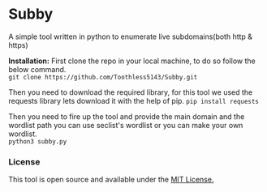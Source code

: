 # Subby
A simple tool written in python to enumerate live subdomains(both http & https)

**Installation:**
First clone the repo in your local machine, to do so follow the below command. <br>
`git clone https://github.com/Toothless5143/Subby.git`

Then you need to download the required library, for this tool we used the requests library lets download it with the help of pip.
`pip install requests`

Then you need to fire up the tool and provide the main domain and the wordlist path you can use seclist's wordlist or you can make your own wordlist. <br>
`python3 subby.py`

### License
This tool is open source and available under the [MIT License.](/LICENSE.md)
